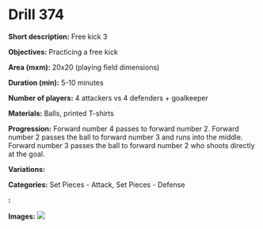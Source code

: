 # Drill 374

**Short description:**
Free kick 3

**Objectives:**
Practicing a free kick

**Area (mxm):**
20x20 (playing field dimensions)

**Duration (min):**
5-10 minutes

**Number of players:**
4 attackers vs 4 defenders + goalkeeper

**Materials:**
Balls, printed T-shirts

**Progression:**
Forward number 4 passes to forward number 2. Forward number 2 passes the ball to forward number 3 and runs into the middle. Forward number 3 passes the ball to forward number 2 who shoots directly at the goal.

**Variations:**


**Categories:**
Set Pieces - Attack, Set Pieces - Defense

**:**


**Images:**
![](https://www.coachingfutsal.com/\images\44ff0c0e91400ad31ffa927e8e656ef4aaa677655a5ca773c3e7969a2d61f779f44cf15f772b17d86bb43b735f168e18bf24b74292f50f5cb4c11f8f7dc052a94de7b02332b4f.jpg)

